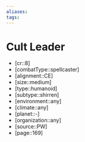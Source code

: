 ```yaml
---
aliases: 
tags: 
---
```


# Cult Leader

- [cr::8]
- [combatType::spellcaster]
- [alignment::CE]
- [size::medium]
- [type::humanoid]
- [subtype::shirren]
- [environment::any]
- [climate::any]
- [planet::-]
- [organization::any]
- [source::PW]
- [page::169]
